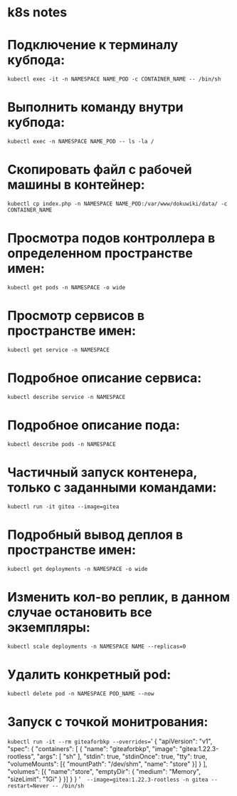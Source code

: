 # k8s notes
# Подключение к терминалу кубпода:
```kubectl exec -it -n NAMESPACE NAME_POD -с CONTAINER_NAME -- /bin/sh```

# Выполнить команду внутри кубпода:
```kubectl exec -n NAMESPACE NAME_POD -- ls -la /```

# Скопировать файл с рабочей машины в контейнер:
```kubectl cp index.php -n NAMESPACE NAME_POD:/var/www/dokuwiki/data/ -c CONTAINER_NAME```

# Просмотра подов контроллера в определенном пространстве имен: 
```kubectl get pods -n NAMESPACE -o wide```

# Просмотр сервисов в пространстве имен:
```kubectl get service -n NAMESPACE```

# Подробное описание сервиса:
```kubectl describe service -n NAMESPACE```

# Подробное описание пода:
```kubectl describe pods -n NAMESPACE```

# Частичный запуск контенера, только с заданными командами:
```kubectl run -it gitea --image=gitea```

# Подробный вывод деплоя в пространстве имен:
```kubectl get deployments -n NAMESPACE -o wide```

# Изменить кол-во реплик, в данном случае остановить все экземпляры:
```kubectl scale deployments -n NAMESPACE NAME --replicas=0```

# Удалить конкретный pod:
```kubectl delete pod -n NAMESPACE POD_NAME --now```

# Запуск с точкой монитрования: 
```kubectl run -it --rm giteaforbkp --overrides=```'
{
  "apiVersion": "v1",
  "spec": {
    "containers": [
      {
        "name": "giteaforbkp",
        "image": "gitea:1.22.3-rootless",
        "args": [
          "sh"
        ],
        "stdin": true,
        "stdinOnce": true,
        "tty": true,
        "volumeMounts": [{
          "mountPath": "/dev/shm",
          "name": "store"
        }]
      }
    ],
    "volumes": [{
      "name":"store",
      "emptyDir": {
        "medium": "Memory",
        "sizeLimit": "1Gi"
      }
    }]
  }
}
'```  --image=gitea:1.22.3-rootless -n gitea --restart=Never -- /bin/sh```
